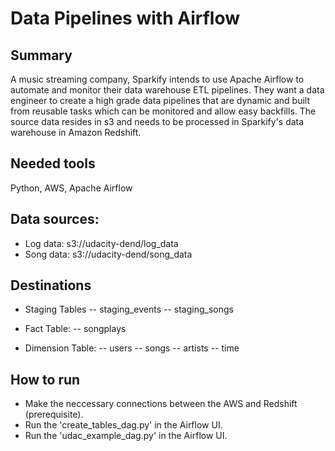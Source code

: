 
# Data Pipelines with Airflow

## Summary
A music streaming company, Sparkify intends to use Apache Airflow to automate and monitor their data warehouse ETL pipelines. They want a data engineer to create a high grade data pipelines that are dynamic and built from reusable tasks which can be monitored and allow easy backfills. The source data resides in s3 and needs to be processed in Sparkify's data warehouse in Amazon Redshift.

## Needed tools
Python, 
AWS, 
Apache Airflow

## Data sources:
- Log data: s3://udacity-dend/log_data
- Song data: s3://udacity-dend/song_data

## Destinations
- Staging Tables
-- staging_events
-- staging_songs

- Fact Table:
-- songplays

- Dimension Table:
-- users
-- songs
-- artists
-- time

## How to run
- Make the neccessary connections between the AWS and Redshift (prerequisite).
- Run the 'create_tables_dag.py' in the Airflow UI.
- Run the 'udac_example_dag.py' in the Airflow UI.
